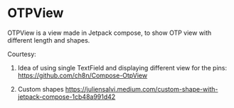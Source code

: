 # OTPView
OTPView is a view made in Jetpack compose, to show OTP view with different length and shapes.

Courtesy:

1. Idea of using single TextField and displaying different view for the pins:
https://github.com/ch8n/Compose-OtpView

2. Custom shapes 
https://juliensalvi.medium.com/custom-shape-with-jetpack-compose-1cb48a991d42
